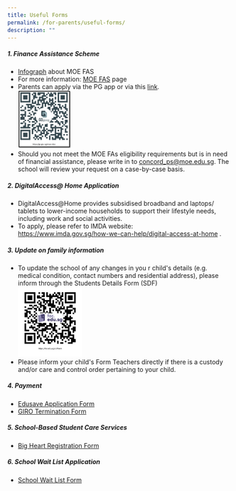 ```yaml
---
title: Useful Forms
permalink: /for-parents/useful-forms/
description: ""
---
```

<!--<h4>Admin Forms</h4>
<ul>
	<li>
<a rel="noopener noreferrer" target="_blank" href="/files/form%20c%20(address%20updates).pdf"><span style="text-decoration:none;color:#1A7BDF; font-size:16px; font-weight:bold;">Update on family information</span></a>
	</li>
</ul>-->

<h5>1. Finance Assistance Scheme</h5>
<ul>
<li><a href="/files/document4a_moe%20fas%20pamphet%20el.pdf" target="_blank" rel="noopener noreferrer">Infograph</a> about MOE FAS</li>
<li>For more information: <a href="https://www.moe.gov.sg/financial-matters/financial-assistance" target="_blank" rel="noopener noreferrer"> MOE FAS</a> page</li>
<li>Parents can apply via the PG app or via this <a href="https://go.gov.sg/moe-efas" target="_blank" rel="noopener noreferrer">link</a>.<br><a href="https://go.gov.sg/moe-efas" target="_blank" rel="noopener noreferrer"></a><div style="width:25%; align:left"><a href="https://go.gov.sg/moe-efas" target="_blank" rel="noopener noreferrer"><img src="/images/fas%20qr%20code.png"></a></div></li>
<li>Should you not meet the MOE FAs eligibility requirements but is in need of financial assistance, please write in to <a href="mailto:concord_ps@moe.edu.sg" target="_blank" rel="noopener noreferrer">concord_ps@moe.edu.sg</a>. The school will review your request on a case-by-case basis.</li>
</ul>
<h5>2. DigitalAccess@ Home Application</h5>
<ul>
<li>DigitalAccess@Home provides subsidised broadband and laptops/ tablets to lower-income households to support their lifestyle needs, including work and social activities.</li>
<li>To apply, please refer to IMDA website:<br><a href="https://www.imda.gov.sg/how-we-can-help/digital-access-at-home" target="_blank" rel="noopener noreferrer">https://www.imda.gov.sg/how-we-can-help/digital-access-at-home</a> .</li>
</ul>

<h5>3. Update on family information</h5>
<ul>
<li>To update the school of any changes  in you r child's details (e.g. medical condition, contact numbers and residential address),  please inform through the Students Details Form (SDF)<br><a href="https://pg.moe.edu.sg/forms/sdf" target="_blank" rel="noopener noreferrer"><div style="align:left; width:30%"><img src="/images/sdfform.png"></div></a></li>
<li>Please inform your child's Form Teachers directly if there is a custody and/or care and control order pertaining to your child.</li>
</ul>

<h5>4. Payment</h5>
<ul>
<li><a href="/files/edusave_application_form_revisedsep19.pdf" target="_blank" rel="noopener noreferrer">Edusave Application Form</a></li>
<li><a href="/files/giro_termination_form_revisedsep19.pdf" target="_blank" rel="noopener noreferrer">GIRO Termination Form</a></li>
</ul>

<h5>5. School-Based Student Care Services</h5>
<ul>
<li><a href="https://bigheartstudentcare.com/interest/" target="_blank" rel="noopener noreferrer">Big Heart Registration Form</a></li>
</ul>

<h5>6. School Wait List Application</h5>
<ul>
<li><a href="https://go.gov.sg/cpswaitlist" target="_blank" rel="noopener noreferrer">School Wait List Form</a></li>
</ul>